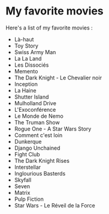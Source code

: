 # My favorite movies
Here's a list of my favorite movies :  
- Là-haut
- Toy Story
- Swiss Army Man
- La La Land
- Les Dissociés
- Memento
- The Dark Knight - Le Chevalier noir
- Inception
- La Haine
- Shutter Island
- Mulholland Drive
- L'Exoconférence
- Le Monde de Nemo
- The Truman Show
- Rogue One - A Star Wars Story
- Comment c'est loin
- Dunkerque
- Django Unchained
- Fight Club
- The Dark Knight Rises
- Interstellar
- Inglourious Basterds
- Skyfall
- Seven
- Matrix
- Pulp Fiction
- Star Wars - Le Réveil de la Force